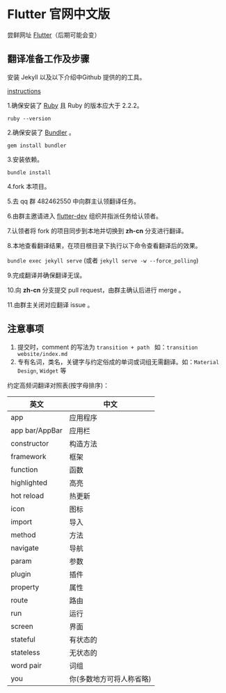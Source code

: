 # Flutter 官网中文版

尝鲜网址 [Flutter](http://doc.flutter-dev.cn)（后期可能会变）



## 翻译准备工作及步骤

安装 Jekyll 以及以下介绍中Github 提供的的工具。

[instructions](https://help.github.com/articles/using-jekyll-with-pages/)


1.确保安装了 [Ruby](https://www.ruby-lang.org/en/documentation/installation/) 且 Ruby 的版本应大于 2.2.2。

`ruby --version`

2.确保安装了 [Bundler](http://bundler.io/) 。

`gem install bundler`

3.安装依赖。

`bundle install`

4.fork 本项目。

5.去 qq 群 482462550 中向群主认领翻译任务。

6.由群主邀请进入 [flutter-dev](https://github.com/flutter-dev) 组织并指派任务给认领者。

7.认领者将 fork 的项目同步到本地并切换到 **zh-cn** 分支进行翻译。

8.本地查看翻译结果，在项目根目录下执行以下命令查看翻译后的效果。

`bundle exec jekyll serve` (或者 `jekyll serve -w --force_polling`)

9.完成翻译并确保翻译无误。

10.向 **zh-cn** 分支提交 pull request，由群主确认后进行 merge 。

11.由群主关闭对应翻译 issue 。

## 注意事项
1. 提交时，comment 的写法为 `transition + path ` 如：`transition website/index.md`
2. 专有名词，类名，关键字与约定俗成的单词或词组无需翻译。如：`Material Design`, `Widget` 等


约定高频词翻译对照表(按字母排序)：

| 英文            | 中文      | 
| -------------- | -----      | 
| app            | 应用程序 |
| app bar/AppBar | 应用栏        |
| constructor    | 构造方法         |
| framework         | 框架         |
| function         | 函数         |
| highlighted         | 高亮         |
| hot reload         | 热更新         |
| icon     |    图标      |
| import     |   导入       |
| method     |   方法       |
| navigate     | 导航         |
| param     |  参数        |
| plugin     |  插件        |
| property     |   属性       |
| route     |   路由       |
| run     |    运行      |
| screen     |  界面        |
| stateful     |   有状态的       |
| stateless     |  无状态的        |
| word pair     |  词组        |
| you    |   你(多数地方可将人称省略)      |








